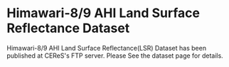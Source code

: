 
  
Himawari-8/9 AHI Land Surface Reflectance Dataset
======
Himawari-8/9 AHI Land Surface Reflectance(LSR) Dataset has been published at CEReS's FTP server.
Please See the dataset page for details.


